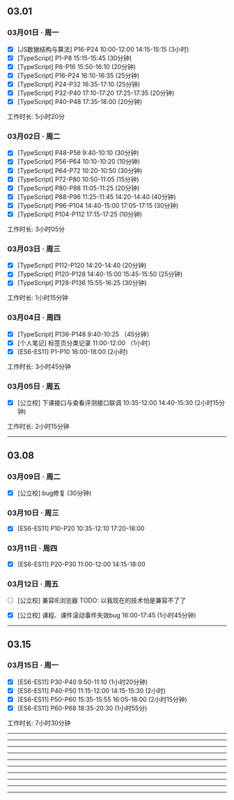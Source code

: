 ## 03.01

### 03月01日 · 周一
+ [x] [JS数据结构与算法] P16-P24  10:00-12:00  14:15-15:15  (3小时)
+ [x] [TypeScript] P1-P8  15:15-15:45  (30分钟)
+ [x] [TypeScript] P8-P16  15:50-16:10  (20分钟)
+ [x] [TypeScript] P16-P24  16:10-16:35  (25分钟)
+ [x] [TypeScript] P24-P32  16:35-17:10  (25分钟) 
+ [x] [TypeScript] P32-P40  17:10-17:20  17:25-17:35  (20分钟)
+ [x] [TypeScript] P40-P48  17:35-18:00  (20分钟)

工作时长:  5小时20分


### 03月02日 · 周二
+ [x] [TypeScript] P48-P56  9:40-10:10  (30分钟)
+ [x] [TypeScript] P56-P64  10:10-10:20  (10分钟)
+ [x] [TypeScript] P64-P72  10:20-10:50  (30分钟)
+ [x] [TypeScript] P72-P80  10:50-11:05  (15分钟)
+ [x] [TypeScript] P80-P88  11:05-11:25  (20分钟)
+ [x] [TypeScript] P88-P96  11:25-11:45  14:20-14:40  (40分钟)
+ [x] [TypeScript] P96-P104  14:40-15:00  17:05-17:15  (30分钟)
+ [x] [TypeScript] P104-P112  17:15-17:25  (10分钟)

工作时长:  3小时05分


### 03月03日 · 周三
+ [x] [TypeScript] P112-P120  14:20-14:40  (20分钟)
+ [x] [TypeScript] P120-P128  14:40-15:00  15:45-15:50  (25分钟)
+ [x] [TypeScript] P128-P136  15:55-16:25  (30分钟)

工作时长:  1小时15分钟


### 03月04日 · 周四
+ [x] [TypeScript] P136-P148  9:40-10:25 （45分钟）
+ [x] [个人笔记] 标签页分类记录  11:00-12:00 （1小时）
+ [x] [ES6-ES11] P1-P10  16:00-18:00  (2小时)

工作时长: 3小时45分钟


### 03月05日 · 周五
+ [x] [公立校] 下课接口与查看评测接口联调  10:35-12:00  14:40-15:30  (2小时15分钟)

工作时长: 2小时15分钟


---
## 03.08

### 03月09日 · 周二
+ [x] [公立校] bug修复  (30分钟)


### 03月10日 · 周三
+ [x] [ES6-ES11] P10-P20  10:35-12:10  17:20-18:00


### 03月11日 · 周四
+ [x] [ES6-ES11] P20-P30  11:00-12:00  14:15-18:00


### 03月12日 · 周五
+ [ ] [公立校] 兼容IE浏览器  TODO: 以我现在的技术怕是兼容不了了
+ [x] [公立校] 课程、课件滚动事件失效bug  16:00-17:45  (1小时45分钟)


---
## 03.15

### 03月15日 · 周一
+ [x] [ES6-ES11] P30-P40  9:50-11:10  (1小时20分钟)
+ [x] [ES6-ES11] P40-P50  11:15-12:00  14:15-15:30  (2小时)
+ [x] [ES6-ES11] P50-P60  15:35-15:55  16:05-18:00  (2小时15分钟)
+ [x] [ES6-ES11] P60-P68  18:35-20:30  (1小时55分)

工作时长:  7小时30分钟

---
---
---
---
---
---
---
---
---
---